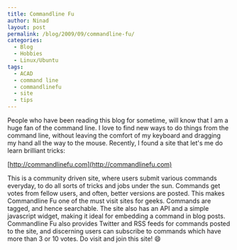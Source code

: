 ```yaml
---
title: Commandline Fu
author: Ninad
layout: post
permalink: /blog/2009/09/commandline-fu/
categories:
  - Blog
  - Hobbies
  - Linux/Ubuntu
tags:
  - ACAD
  - command line
  - commandlinefu
  - site
  - tips
---
```

People who have been reading this blog for sometime, will know that I am a huge fan of the command line. I love to find new ways to do things from the command line, without leaving the comfort of my keyboard and dragging my hand all the way to the mouse. Recently, I found a site that let's me do learn brilliant tricks:

[http://commandlinefu.com](http://commandlinefu.com)

This is a community driven site, where users submit various commands everyday, to do all sorts of tricks and jobs under the sun. Commands get votes from fellow users, and often, better versions are posted. This makes Commandline Fu one of the must visit sites for geeks. Commands are tagged, and hence searchable. The site also has an API and a simple javascript widget, making it ideal for embedding a command in blog posts. Commandline Fu also provides Twitter and RSS feeds for commands posted to the site, and discerning users can subscribe to commands which have more than 3 or 10 votes. Do visit and join this site! :smile:
